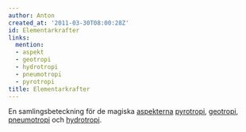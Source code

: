 ```yaml
---
author: Anton
created_at: '2011-03-30T08:00:28Z'
id: Elementarkrafter
links:
  mention:
  - aspekt
  - geotropi
  - hydrotropi
  - pneumotropi
  - pyrotropi
title: Elementarkrafter
---
```


En samlingsbeteckning för de magiska [aspekterna][] [pyrotropi], [geotropi], [pneumotropi] och
[hydrotropi].

  [aspekterna]: aspekt
  [pyrotropi]: pyrotropi
  [geotropi]: geotropi
  [pneumotropi]: pneumotropi
  [hydrotropi]: hydrotropi
